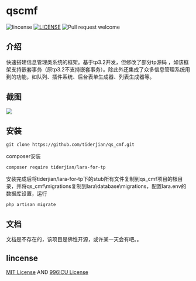 # qscmf

![lincense](https://img.shields.io/badge/license-MIT-blue.svg?style=flat-square)
[![LICENSE](https://img.shields.io/badge/license-Anti%20996-blue.svg)](https://github.com/996icu/996.ICU/blob/master/LICENSE)
![Pull request welcome](https://img.shields.io/badge/pr-welcome-green.svg?style=flat-square)

## 介绍
快速搭建信息管理类系统的框架。基于tp3.2开发，但修改了部分tp源码 ，如该框架支持嵌套事务（原tp3.2不支持嵌套事务）。除此外还集成了众多信息管理系统用到的功能，如队列、插件系统、后台表单生成器、列表生成器等。

## 截图
<img src="https://user-images.githubusercontent.com/1665649/55472251-36458e80-563e-11e9-87c0-10c386d5bd78.png" />

## 安装
```
git clone https://github.com/tiderjian/qs_cmf.git
```

composer安装
```
composer require tiderjian/lara-for-tp
```

安装完成后将tiderjian/lara-for-tp下的stub所有文件复制到qs_cmf项目的根目录，并将qs_cmf\migrations复制到lara\database\migrations，配置lara\.env的数据库设置，运行
```
php artisan migrate
```

## 文档
文档是不存在的，该项目是佛性开源，或许某一天会有吧。。

## lincense
[MIT License](https://github.com/tiderjian/lara-for-tp/blob/master/LICENSE.MIT) AND [996ICU License](https://github.com/tiderjian/lara-for-tp/blob/master/LICENSE.996ICU)
